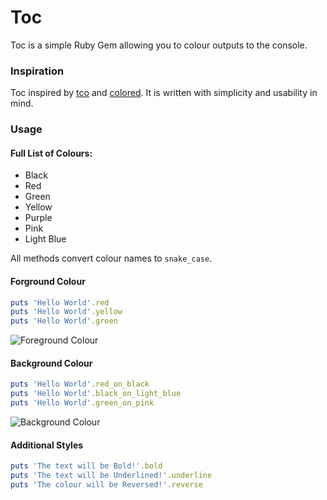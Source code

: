 # Toc

Toc is a simple Ruby Gem allowing you to colour outputs to the console.

### Inspiration

Toc inspired by [tco](https://github.com/pazdera/tco) and [colored](https://github.com/defunkt/colored). It is written with simplicity and usability in mind.

### Usage

#### Full List of Colours:

- Black
- Red
- Green
- Yellow
- Purple
- Pink
- Light Blue

All methods convert colour names to `snake_case`.

#### Forground Colour

```ruby
puts 'Hello World'.red
puts 'Hello World'.yellow
puts 'Hello World'.green
```

![Foreground Colour](http://i.imgur.com/B4Tk3b0.png)

#### Background Colour

```ruby
puts 'Hello World'.red_on_black
puts 'Hello World'.black_on_light_blue
puts 'Hello World'.green_on_pink
```

![Background Colour](http://i.imgur.com/3Epyel6.png)

#### Additional Styles

```ruby
puts 'The text will be Bold!'.bold
puts 'The text will be Underlined!'.underline
puts 'The colour will be Reversed!'.reverse
```
